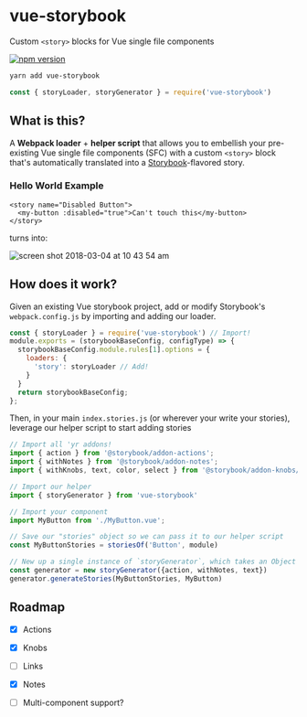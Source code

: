 # vue-storybook
Custom `<story>` blocks for Vue single file components

[![npm version](https://badge.fury.io/js/vue-storybook.svg)](https://badge.fury.io/js/vue-storybook)

```bash
yarn add vue-storybook
```

```js
const { storyLoader, storyGenerator } = require('vue-storybook')
```

## What is this?
A **Webpack loader** + **helper script** that allows you to embellish your pre-existing Vue single file components (SFC) with a custom `<story>` block that's automatically translated into a [Storybook](https://github.com/storybooks/storybook)-flavored story.

### Hello World Example

```vue
<story name="Disabled Button">
  <my-button :disabled="true">Can't touch this</my-button>
</story>
```

turns into:

![screen shot 2018-03-04 at 10 43 54 am](https://user-images.githubusercontent.com/5148596/36947401-13794112-1f99-11e8-89d8-0741cc38ee45.png)

## How does it work?
Given an existing Vue storybook project, add or modify Storybook's `webpack.config.js` by importing and adding our loader.

```js
const { storyLoader } = require('vue-storybook') // Import!
module.exports = (storybookBaseConfig, configType) => {
  storybookBaseConfig.module.rules[1].options = {
    loaders: {
      'story': storyLoader // Add!
    }
  }
  return storybookBaseConfig;
};
```

Then, in your main `index.stories.js` (or wherever your write your stories), leverage our helper script to start adding stories
```js
// Import all 'yr addons!
import { action } from '@storybook/addon-actions';
import { withNotes } from '@storybook/addon-notes';
import { withKnobs, text, color, select } from '@storybook/addon-knobs/vue';

// Import our helper
import { storyGenerator } from 'vue-storybook'

// Import your component
import MyButton from './MyButton.vue';

// Save our "stories" object so we can pass it to our helper script
const MyButtonStories = storiesOf('Button', module)

// New up a single instance of `storyGenerator`, which takes an Object of plugins
const generator = new storyGenerator({action, withNotes, text})
generator.generateStories(MyButtonStories, MyButton)
```

## Roadmap
- [x] Actions
- [x] Knobs
- [ ] Links
- [x] Notes
- [ ] Multi-component support?

